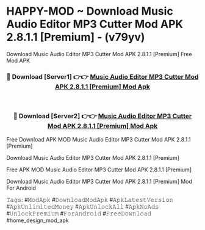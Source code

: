 # HAPPY-MOD ~ Download Music Audio Editor MP3 Cutter Mod APK 2.8.1.1 [Premium] - (v79yv)
Download Music Audio Editor MP3 Cutter Mod APK 2.8.1.1 [Premium] Free Mod APK

<div align="center">
<h3>🔴 Download [Server1] 👉👉 <a href="https://apk-comot.site?title=Music_Audio_Editor_MP3_Cutter_Mod_APK_2.8.1.1_[Premium]">Music Audio Editor MP3 Cutter Mod APK 2.8.1.1 [Premium] Mod Apk</a></h3><br>

<h3>🔴 Download [Server2] 👉👉 <a href="https://apk-comot.site?title=Music_Audio_Editor_MP3_Cutter_Mod_APK_2.8.1.1_[Premium]">Music Audio Editor MP3 Cutter Mod APK 2.8.1.1 [Premium] Mod Apk</a></h3>
</div>


Free Download APK MOD Music Audio Editor MP3 Cutter Mod APK 2.8.1.1 [Premium]

Download Music Audio Editor MP3 Cutter Mod APK 2.8.1.1 [Premium] 

Free APK MOD Music Audio Editor MP3 Cutter Mod APK 2.8.1.1 [Premium] 

Download Music Audio Editor MP3 Cutter Mod APK 2.8.1.1 [Premium] Mod For Android

𝚃𝚊𝚐𝚜: #𝙼𝚘𝚍𝙰𝚙𝚔 #𝙳𝚘𝚠𝚗𝚕𝚘𝚊𝚍𝙼𝚘𝚍𝙰𝚙𝚔 #𝙰𝚙𝚔𝙻𝚊𝚝𝚎𝚜𝚝𝚅𝚎𝚛𝚜𝚒𝚘𝚗 #𝙰𝚙𝚔𝚄𝚗𝚕𝚒𝚖𝚒𝚝𝚎𝚍𝙼𝚘𝚗𝚎𝚢 #𝙰𝚙𝚔𝚄𝚗𝚕𝚘𝚌𝚔𝙰𝚕𝚕 #𝙰𝚙𝚔𝙽𝚘𝙰𝚍𝚜 #𝚄𝚗𝚕𝚘𝚌𝚔𝙿𝚛𝚎𝚖𝚒𝚞𝚖 #𝙵𝚘𝚛𝙰𝚗𝚍𝚛𝚘𝚒𝚍 #𝙵𝚛𝚎𝚎𝙳𝚘𝚠𝚗𝚕𝚘𝚊𝚍 #home_design_mod_apk